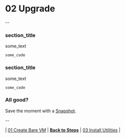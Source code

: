 # 02 Upgrade

--

### section_title

some_text

```
some_code
```

### section_title

some_text

```
some_code
```


### All good?

Save the moment with a [Snapshot](./Snapshots.md).

--

<!-- 02 Upgrade -->
| [01 Create Bare VM](./01_Create_Bare_VM.md)
| [**Back to Steps**](../README.md)
| [03 Install Utilities](./03_Install_Utilities.md)
|
